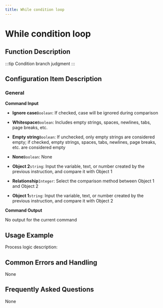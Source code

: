 ```yaml
---
title: While condition loop
---
```


# While condition loop

## Function Description

:::tip 
Condition branch judgment
:::

## Configuration Item Description

### General

**Command Input**

- **Ignore case**`Boolean`: If checked, case will be ignored during comparison

- **Whitespace**`Boolean`: Includes empty strings, spaces, newlines, tabs, page breaks, etc.

- **Empty string**`Boolean`: If unchecked, only empty strings are considered empty; if checked, empty strings, spaces, tabs, newlines, page breaks, etc. are considered empty

- **None**`Boolean`: None

- **Object 2**`string`: Input the variable, text, or number created by the previous instruction, and compare it with Object 1

- **Relationship**`Integer`: Select the comparison method between Object 1 and Object 2

- **Object 1**`string`: Input the variable, text, or number created by the previous instruction, and compare it with Object 2


**Command Output**

No output for the current command

## Usage Example

Process logic description:

## Common Errors and Handling

None

## Frequently Asked Questions

None

